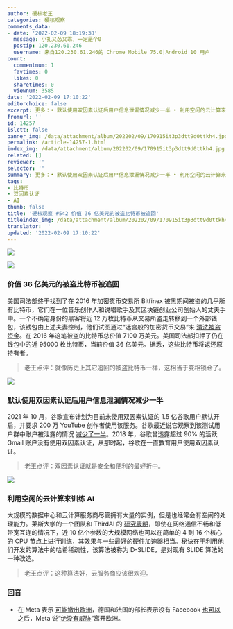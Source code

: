 ```yaml
---
author: 硬核老王
categories: 硬核观察
comments_data:
- date: '2022-02-09 18:19:38'
  message: 小扎又怂又乖，一定是个0
  postip: 120.230.61.246
  username: 来自120.230.61.246的 Chrome Mobile 75.0|Android 10 用户
count:
  commentnum: 1
  favtimes: 0
  likes: 0
  sharetimes: 0
  viewnum: 3585
date: '2022-02-09 17:10:22'
editorchoice: false
excerpt: 更多：• 默认使用双因素认证后用户信息泄漏情况减少一半 • 利用空闲的云计算来训练 AI
fromurl: ''
id: 14257
islctt: false
banner_img: /data/attachment/album/202202/09/170915it3p3dtt9d0ttkh4.jpg
permalink: /article-14257-1.html
index_img: /data/attachment/album/202202/09/170915it3p3dtt9d0ttkh4.jpg
related: []
reviewer: ''
selector: ''
summary: 更多：• 默认使用双因素认证后用户信息泄漏情况减少一半 • 利用空闲的云计算来训练 AI
tags:
- 比特币
- 双因素认证
- AI
thumb: false
title: '硬核观察 #542 价值 36 亿美元的被盗比特币被追回'
titleindex_img: /data/attachment/album/202202/09/170915it3p3dtt9d0ttkh4.jpg
translator: ''
updated: '2022-02-09 17:10:22'
---
```


![](/data/attachment/album/202202/09/170915it3p3dtt9d0ttkh4.jpg)


![](/data/attachment/album/202202/09/170926zkckwg2000gajdwu.jpg)


### 价值 36 亿美元的被盗比特币被追回


美国司法部终于找到了在 2016 年加密货币交易所 Bitfinex 被黑期间被盗的几乎所有比特币，它们在一位音乐创作人和说唱歌手及其区块链创业公司创始人的丈夫手中。一个不确定身份的黑客将近 12 万枚比特币从交易所盗走转移到一个外部钱包，该钱包由上述夫妻控制，他们试图通过“迷宫般的加密货币交易”来 [清洗被盗资金](https://www.zdnet.com/article/doj-seizes-3-6-billion-in-crypto-from-bitfinex-hack-arrests-new-york-couple/)。在 2016 年这笔被盗的比特币总价值 7100 万美元。美国司法部扣押了仍在钱包中的近 95000 枚比特币，当前价值 36 亿美元。据悉，这些比特币将返还原持有者。



> 
> 老王点评：就像历史上其它追回的被盗比特币一样，这相当于变相锁仓了。
> 
> 
> 


![](/data/attachment/album/202202/09/170938xn771veqkl7rerr0.jpg)


### 默认使用双因素认证后用户信息泄漏情况减少一半


2021 年 10 月，谷歌宣布计划为目前未使用双因素认证的 1.5 亿谷歌用户默认开启，并要求 200 万 YouTube 创作者使用该服务。谷歌最近说它观察到该测试用户群中账户被泄露的情况 [减少了一半](https://www.engadget.com/google-says-2fa-default-cut-account-breaches-193745716.html)。2018 年，谷歌曾透露超过 90% 的活跃 Gmail 账户没有使用双因素认证，从那时起，谷歌在一直教育用户使用双因素认证。



> 
> 老王点评：双因素认证就是安全和便利的最好折中。
> 
> 
> 


![](/data/attachment/album/202202/09/171021yroro0oyjklu7373.jpg)


### 利用空闲的云计算来训练 AI


大规模的数据中心和云计算服务商尽管拥有大量的实例，但是也经常会有空闲的处理能力。莱斯大学的一个团队和 ThirdAI 的 [研究表明](https://www.nextplatform.com/2022/02/07/distributed-ai-training-seti-style-on-idle-cloud/)，即使在网络通信不畅和低带宽互连的情况下，近 10 亿个参数的大规模网络也可以在简单的 4 到 16 个核心的 CPU 节点上进行训练，其效果与一些最好的硬件加速器相当。秘诀在于利用他们开发的算法中的哈希稀疏性，该算法被称为 D-SLIDE，是对现有 SLIDE 算法的一种改造。



> 
> 老王点评：这种算法好，云服务商应该很欢迎。
> 
> 
> 


 


### 回音


* 在 Meta 表示 [可能撤出欧洲](/article-14251-1.html)，德国和法国的部长表示没有 Facebook [也可以](https://www.bloomberg.com/news/articles/2022-02-07/we-re-fine-without-facebook-german-and-french-ministers-say) 之后，Meta 说“[绝没有威胁](https://about.fb.com/news/2022/02/meta-is-absolutely-not-threatening-to-leave-europe/)”离开欧洲。